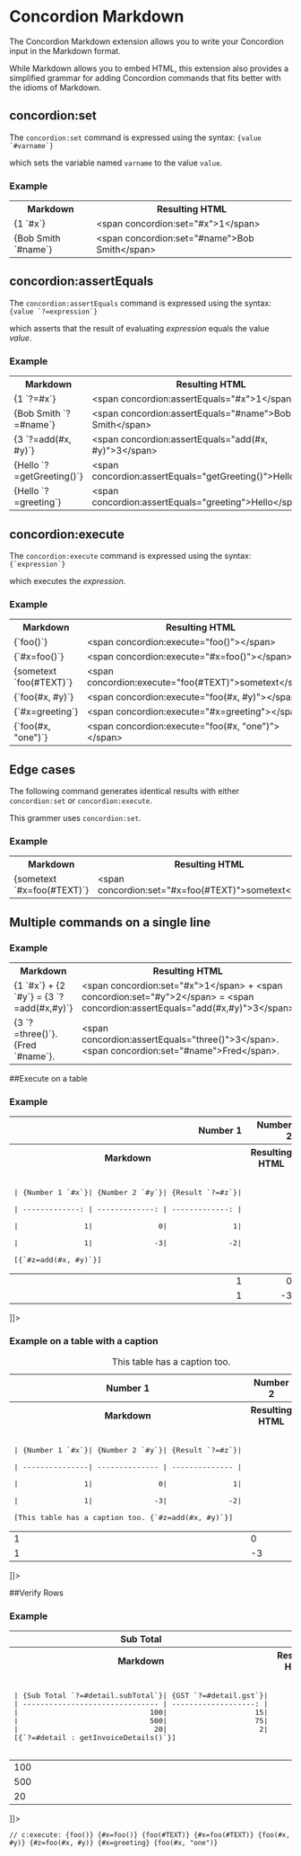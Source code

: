 # Concordion Markdown

The Concordion Markdown extension allows you to write your Concordion input in the Markdown format.

While Markdown allows you to embed HTML, this extension also provides a simplified grammar for adding Concordion commands that fits better with the idioms of Markdown.

## concordion:set

The `concordion:set` command is expressed using the syntax: ``{value `#varname`}``

which sets the variable named `varname` to the value `value`.

<div class="example">
  <h3>Example</h3>
  <table concordion:execute="#html=translate(#md)">
    <tr>
      <th concordion:set="#md">Markdown</th>
      <th concordion:assertEquals="#html">Resulting HTML</th>
    </tr>
    <tr>
      <td>{1 `#x`}</td>
      <td>&lt;span concordion:set="#x"&gt;1&lt;/span&gt;</td>
    </tr>
    <tr>
      <td>{Bob Smith `#name`}</td>
      <td>&lt;span concordion:set="#name"&gt;Bob Smith&lt;/span&gt;</td>
    </tr>
<!-- TODO escape    
    <tr>
      <td>{`code snippet` `#snippet`}</td>
      <td>&lt;span concordion:set="#snippet"&gt;`code snippet`&lt;/span&gt;</td>
    </tr>
-->    
  </table>
</div>

## concordion:assertEquals

The `concordion:assertEquals` command is expressed using the syntax: ``{value `?=expression`}``

which asserts that the result of evaluating _expression_ equals the value _value_.

<div class="example">
  <h3>Example</h3>
  <table concordion:execute="#html=translate(#md)">
    <tr>
      <th concordion:set="#md">Markdown</th>
      <th concordion:assertEquals="#html">Resulting HTML</th>
    </tr>
    <tr>
      <td>{1 `?=#x`}</td>
      <td>&lt;span concordion:assertEquals="#x"&gt;1&lt;/span&gt;</td>
    </tr>
    <tr>
      <td>{Bob Smith `?=#name`}</td>
      <td>&lt;span concordion:assertEquals="#name"&gt;Bob Smith&lt;/span&gt;</td>
    </tr>
    <tr>
      <td>{3 `?=add(#x, #y)`}</td>
      <td>&lt;span concordion:assertEquals="add(#x, #y)"&gt;3&lt;/span&gt;</td>
    </tr>
    <tr>
      <td>{Hello `?=getGreeting()`}</td>
      <td>&lt;span concordion:assertEquals="getGreeting()"&gt;Hello&lt;/span&gt;</td>
    </tr>
    <tr>
      <td>{Hello `?=greeting`}</td>
      <td>&lt;span concordion:assertEquals="greeting"&gt;Hello&lt;/span&gt;</td>
    </tr>
  </table>
</div>

## concordion:execute

The `concordion:execute` command is expressed using the syntax: ``{`expression`}``

which executes the _expression_.

<div class="example">
  <h3>Example</h3>
  <table concordion:execute="#html=translate(#md)">
    <tr>
      <th concordion:set="#md">Markdown</th>
      <th concordion:assertEquals="#html">Resulting HTML</th>
    </tr>
    <tr>
      <td>{`foo()`}</td>
      <td>&lt;span concordion:execute="foo()"&gt;&lt;/span&gt;</td>
    </tr>
    <tr>
      <td>{`#x=foo()`}</td>
      <td>&lt;span concordion:execute="#x=foo()"&gt;&lt;/span&gt;</td>
    </tr>
    <tr>
      <td>{sometext `foo(#TEXT)`}</td>
      <td>&lt;span concordion:execute="foo(#TEXT)"&gt;sometext&lt;/span&gt;</td>
    </tr>
    <tr>
      <td>{`foo(#x, #y)`}</td>
      <td>&lt;span concordion:execute="foo(#x, #y)"&gt;&lt;/span&gt;</td>
    </tr>
    <tr>
      <td>{`#x=greeting`}</td>
      <td>&lt;span concordion:execute="#x=greeting"&gt;&lt;/span&gt;</td>
    </tr>
    <tr>
      <td>{`foo(#x, "one")`}</td>
      <td>&lt;span concordion:execute="foo(#x, "one")"&gt;&lt;/span&gt;</td>
    </tr>
  </table>
</div>


## Edge cases
The following command generates identical results with either `concordion:set` or `concordion:execute`.

This grammer uses `concordion:set`.

<div class="example">
  <h3>Example</h3>
  <table concordion:execute="#html=translate(#md)">
    <tr>
      <th concordion:set="#md">Markdown</th>
      <th concordion:assertEquals="#html">Resulting HTML</th>
    </tr>
    <tr>
      <td>{sometext `#x=foo(#TEXT)`}</td>
      <td>&lt;span concordion:set="#x=foo(#TEXT)"&gt;sometext&lt;/span&gt;</td>
    </tr>
  </table>
</div>  

<!--
## Brackets before the Concordion expression 

<div class="example">
  <h3>Example</h3>
  <table concordion:execute="#html=translate(#md)">
    <tr>
      <th concordion:set="#md">Markdown</th>
      <th concordion:assertEquals="#html">Resulting HTML</th>
    </tr>
    <tr>
      <td>{Other stuff in brackets}{2 `#x`}</td>
      <td>{Other stuff in brackets}&lt;span concordion:set="#x"&gt;2&lt;/span&gt;</td>
    </tr>
  </table>
</div>  
-->

## Multiple commands on a single line

<div class="example">
  <h3>Example</h3>
  <table concordion:execute="#html=translate(#md)">
    <tr>
      <th concordion:set="#md">Markdown</th>
      <th concordion:assertEquals="#html">Resulting HTML</th>
    </tr>
    <tr>
      <td>{1 `#x`} + {2 `#y`} = {3 `?=add(#x,#y)`}</td>
      <td>&lt;span concordion:set="#x"&gt;1&lt;/span&gt; + &lt;span concordion:set="#y"&gt;2&lt;/span&gt; = &lt;span concordion:assertEquals="add(#x,#y)"&gt;3&lt;/span&gt;</td>
    </tr>
    <tr>
      <td>{3 `?=three()`}. {Fred `#name`}.</td>
      <td>&lt;span concordion:assertEquals="three()"&gt;3&lt;/span&gt;. &lt;span concordion:set="#name"&gt;Fred&lt;/span&gt;.</td>
    </tr>
  </table>
</div>

##Execute on a table

<div class="example">
  <h3>Example</h3>
  <table concordion:execute="#html=translate(#md)">
    <tr>
      <th concordion:set="#md">Markdown</th>
      <th concordion:assertEquals="#html">Resulting HTML</th>
    </tr>
    <tr>
      <td>
<pre>      
| {Number 1 `#x`}| {Number 2 `#y`}| {Result `?=#z`}|<br/>
| -------------: | -------------: | -------------: |<br/>
|               1|               0|               1|<br/>
|               1|              -3|              -2|<br/>
[{`#z=add(#x, #y)`}]</pre>
      </td>
      <td>
<![CDATA[<table concordion:execute="#z=add(#x, #y)">
  <thead>
    <tr>
      <th align="right" concordion:set="#x">Number 1</th>
      <th align="right" concordion:set="#y">Number 2</th>
      <th align="right" concordion:assertEquals="#z">Result</th>
    </tr>
  </thead>
  <tbody>
    <tr>
      <td align="right">1</td>
      <td align="right">0</td>
      <td align="right">1</td>
    </tr>
    <tr>
      <td align="right">1</td>
      <td align="right">-3</td>
      <td align="right">-2</td>
    </tr>
  </tbody>
</table>]]>     
      </td>
    </tr>
  </table>
</div>

<div class="example">
  <h3>Example on a table with a caption</h3>
  <table concordion:execute="#html=translate(#md)">
    <tr>
      <th concordion:set="#md">Markdown</th>
      <th concordion:assertEquals="#html">Resulting HTML</th>
    </tr>
    <tr>
      <td>
<pre>      
| {Number 1 `#x`}| {Number 2 `#y`}| {Result `?=#z`}|<br/>
| ---------------| -------------- | -------------- |<br/>
|               1|               0|               1|<br/>
|               1|              -3|              -2|<br/>
[This table has a caption too. {`#z=add(#x, #y)`}]</pre>
      </td>
      <td>
<![CDATA[<table concordion:execute="#z=add(#x, #y)">
  <thead>
    <tr>
      <th concordion:set="#x">Number 1</th>
      <th concordion:set="#y">Number 2</th>
      <th concordion:assertEquals="#z">Result</th>
    </tr>
  </thead>
  <tbody>
    <tr>
      <td>1</td>
      <td>0</td>
      <td>1</td>
    </tr>
    <tr>
      <td>1</td>
      <td>-3</td>
      <td>-2</td>
    </tr>
  </tbody>
  <caption>This table has a caption too. </caption>  
</table>]]>     
      </td>
    </tr>
  </table>
</div>


##Verify Rows

<div class="example">
  <h3>Example</h3>
  <table concordion:execute="#html=translate(#md)">
    <tr>
      <th concordion:set="#md">Markdown</th>
      <th concordion:assertEquals="#html">Resulting HTML</th>
    </tr>
    <tr>
      <td>
        <pre>      
| {Sub Total `?=#detail.subTotal`}| {GST `?=#detail.gst`}|
| ------------------------------- | -------------------: |
|                              100|                    15|
|                              500|                    75|
|                               20|                     2|
[{`?=#detail : getInvoiceDetails()`}]
        </pre>
      </td>
      <td>
<![CDATA[<table concordion:verifyRows="#detail : getInvoiceDetails()">
<thead>
    <tr>
      <th concordion:assertEquals="#detail.subTotal">Sub Total</th>
      <th align="right" concordion:assertEquals="#detail.gst">GST</th>
    </tr>
  </thead>
  <tbody>
    <tr>
      <td>100</td>
      <td align="right">15</td>
    </tr>
    <tr>
      <td>500</td>
      <td align="right">75</td>
    </tr>
    <tr>
      <td>20</td>
      <td align="right">2</td>
    </tr>
  </tbody>
</table>]]>     
      </td>
    </tr>
  </table>
</div>


    // c:execute: {foo()} {#x=foo()} {foo(#TEXT)} {#x=foo(#TEXT)} {foo(#x, #y)} {#z=foo(#x, #y)} {#x=greeting} {foo(#x, "one")}
